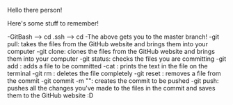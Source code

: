 Hello there person!

Here's some stuff to remember!

-GitBash --> cd .ssh --> cd <APCS folder>
   -The above gets you to the master branch!
-git pull: takes the files from the GitHub website and brings them into your computer
-git clone: clones the files from the GitHub website and brings them into your computer
-git status: checks the files you are committing
-git add <file name>: adds a file to be committed
-cat <file name>: prints the text in the file on the terminal
-git rm <file name>: deletes the file completely
-git reset <file name>: removes a file from the commit
-git commit -m "<insert descriptive comment>": creates the commit to be pushed
-git push: pushes all the changes you've made to the files in the commit and saves them to the GitHub website :D